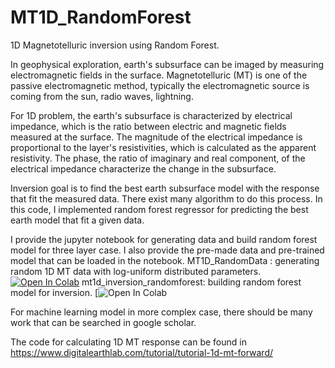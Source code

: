 # MT1D_RandomForest



1D Magnetotelluric inversion using Random Forest.

In geophysical exploration, earth's subsurface can be imaged by measuring electromagnetic fields in the surface.
Magnetotelluric (MT) is one of the passive electromagnetic method, typically the electromagnetic source is coming from the sun, radio waves, lightning.

For 1D problem, the earth's subsurface is characterized by electrical impedance, which is the ratio between electric and magnetic fields measured at the surface.
The magnitude of the electrical impedance is proportional to the layer's resistivities, which is calculated as the apparent resistivity.
The phase, the ratio of imaginary and real component, of the electrical impedance characterize the change in the subsurface.

Inversion goal is to find the best earth subsurface model with the response that fit the measured data. There exist many algorithm to do this process.
In this code, I implemented random forest regressor for predicting the best earth model that fit a given data. 

I provide the jupyter notebook for generating data and build random forest model for three layer case. I also provide the pre-made data and pre-trained model that can be loaded in the notebook.
MT1D_RandomData : generating random 1D MT data with log-uniform distributed parameters. [![Open In Colab](https://colab.research.google.com/assets/colab-badge.svg)](https://colab.research.google.com/github/DHSaputera/MT1D_RandomForest/blob/main/MT1D_RandomData.ipynb)
mt1d_inversion_randomforest: building random forest model for inversion. [![Open In Colab](https://colab.research.google.com/github/DHSaputera/MT1D_RandomForest/blob/main/mt1d_inversion_randomforest.ipynb)

For machine learning model in more complex case, there should be many work that can be searched in google scholar.

The code for calculating 1D MT response can be found in https://www.digitalearthlab.com/tutorial/tutorial-1d-mt-forward/
